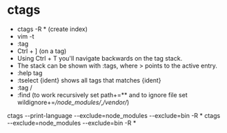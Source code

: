 # ctags
* ctags -R *  (create index)
* vim -t <tag>
* :tag <tag>
* Ctrl + ] (on a tag)
* Using Ctrl + T you'll navigate backwards on the tag stack.
* The stack can be shown with :tags, where > points to the active entry.
* :help tag
* :tselect {ident} shows all tags that matches {ident}
* :tag /<pattern>
* :find <filename> (to work recursively set path+=** and to ignore file set wildignore+=*/node_modules/*,*/vendor/*)


ctags --print-language --exclude=node_modules --exclude=bin -R *
ctags --exclude=node_modules --exclude=bin -R *


